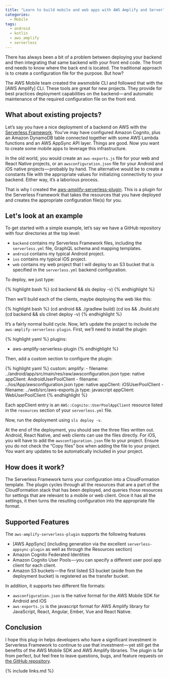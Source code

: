 ```yaml
---
title: "Learn to build mobile and web apps with AWS Amplify and Serverless Framework"
categories:
  - Mobile
tags:
  - android
  - kotlin
  - aws_amplify
  - serverless
---
```


There has always been a bit of a problem between deploying your backend and then integrating that same backend with your front end code. The front end needs to know where the back end is located. The traditional approach is to create a configuration file for the purpose. But how?

The AWS Mobile team created the awsmobile CLI and followed that with the [AWS Amplify] CLI. These tools are great for new projects. They provide for best practices deployment capabilities on the backend — and automatic maintenance of the required configuration file on the front end.

## What about existing projects?

Let’s say you have a nice deployment of a backend on AWS with the [Serverless Framework](https://serverless.com/). You’ve may have configured Amazon Cognito, plus an Amazon DynamoDB table connected together with some AWS Lambda functions and an AWS AppSync API layer. Things are good. Now you want to create some mobile apps to leverage this infrastructure.

In the old world, you would create an `aws-exports.js` file for your web and React Native projects, or an `awsconfiguration.json` file for your Android and iOS native projects — probably by hand. The alternative would be to create a constants file with the appropriate values for initializing connectivity to your backend. Either way, it’s a laborious process.

That is why I created the [aws-amplify-serverless-plugin](https://www.npmjs.com/package/aws-amplify-serverless-plugin). This is a plugin for the Serverless Framework that takes the resources that you have deployed and creates the appropriate configuration file(s) for you.

## Let's look at an example

To get started with a simple example, let’s say we have a GitHub repository with four directories at the top level:

* `backend` contains my Serverless Framework files, including the `serverless.yml` file, GraphQL schema and mapping templates.
* `android` contains my typical Android project.
* `ios` contains my typical iOS project.
* `web` contains my web project that I will deploy to an S3 bucket that is specified in the `serverless.yml` backend configuration.

To deploy, we just type:

{% highlight bash %}
(cd backend && sls deploy -v)
{% endhighlight %}

Then we’ll build each of the clients, maybe deploying the web like this:

{% highlight bash %}
(cd android && ./gradlew build)
(cd ios && ./build.sh)
(cd backend && sls clinet deploy -v)
{% endhighlight %}

It’s a fairly normal build cycle. Now, let’s update the project to include the `aws-amplify-serverless-plugin`. First, we’ll need to install the plugin:

{% highlight yaml %}
plugins:
  - aws-amplify-serverless-plugin
{% endhighlight %}

Then, add a custom section to configure the plugin:

{% highlight yaml %}
custom:
  amplify:
    - filename: ../android/app/src/main/res/raw/awsconfiguration.json
      type: native
      appClient: AndroidUserPoolClient
    - filename: ../ios/App/awsconfiguration.json
      type: native
      appClient: iOSUserPoolClient
    - filename: ../web/src/aws-exports.js
      type: javascript
      appClient: WebUserPoolClient
{% endhighlight %}

Each appClient entry is an `AWS::Cognito::UserPoolAppClient` resource listed in the `resources` section of your `serverless.yml` file.

Now, run the deployment using `sls deploy -v`.

At the end of the deployment, you should see the three files written out. Android, React Native, and web clients can use the files directly. For iOS, you will have to add the `awsconfiguration.json` file to your project.  Ensure you do not check the “Copy files” box when adding the file to your project. You want any updates to be automatically included in your project.

## How does it work?

The Serverless Framework turns your configuration into a CloudFormation template. The plugin cycles through all the resources that are a part of the CloudFormation stack that has been deployed, and queries those resources for settings that are relevant to a mobile or web client. Once it has all the settings, it then turns the resulting configuration into the appropriate file format.

## Supported Features

The `aws-amplify-serverless-plugin` supports the following features

* [AWS AppSync] (including generation via the excellent `serverless-appsync-plugin` as well as through the Resources section)
* Amazon Cognito Federated Identities
* Amazon Cognito User Pools — you can specify a different user pool app client for each client.
* Amazon S3 buckets — the first listed S3 bucket (aside from the deployment bucket) is registered as the transfer bucket.

In addition, it supports two different file formats:

* `awsconfiguration.json` is the native format for the AWS Mobile SDK for Android and iOS
* `aws-exports.js` is the javascript format for AWS Amplify library for JavaScript, React, Angular, Ember, Vue and React Native.

## Conclusion

I hope this plug-in helps developers who have a significant investment in Serverless Framework to continue to use that investment — yet still get the benefits of the AWS Mobile SDK and AWS Amplify libraries. The plugin is far from perfect, but feel free to leave questions, bugs, and feature requests on [the GitHub repository](https://github.com/awslabs/aws-amplify-serverless-plugin).

{% include links.md %}
